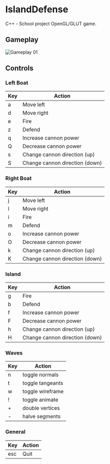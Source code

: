 # IslandDefense
C++ - School project OpenGL/GLUT game.

## Gameplay

![Gameplay 01](ressources/gameplay_01.gif)

## Controls

### Left Boat
|  Key   |   Action    |
| ------ | ----------- |
| a | Move left |
| d | Move right |
| e | Fire |
| z | Defend |
| q | Increase cannon power |
| Q | Decrease cannon power |
| s | Change cannon direction (up) |
| S | Change cannon direction (down) |

### Right Boat
|  Key   |   Action    |
| ------ | ----------- |
| j | Move left |
| l | Move right |
| i | Fire |
| m | Defend |
| o | Increase cannon power |
| O | Decrease cannon power |
| k | Change cannon direction (up) |
| K | Change cannon direction (down) |

### Island
|  Key   |   Action    |
| ------ | ----------- |
| g | Fire |
| b | Defend |
| f | Increase cannon power |
| F | Decrease cannon power |
| h | Change cannon direction (up) |
| H | Change cannon direction (down) |

### Waves
|  Key   |   Action    |
| ------ | ----------- |
| n | toggle normals |
| t | toggle tangeants |
| w | toggle wireframe |
| ! | toggle animate |
| + | double vertices |
| - | halve segments |

### General
|  Key   |   Action    |
| ------ | ----------- |
| esc | Quit |
